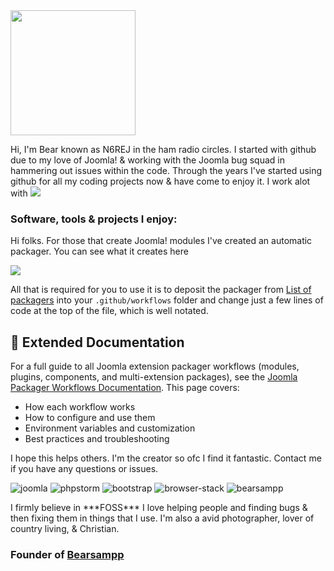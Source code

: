 <img src="https://github.com/user-attachments/assets/24652bdf-5b49-4f39-b0b1-6451f8de07b9" width="200" height="auto" />

Hi, I'm Bear known as N6REJ in the ham radio circles. I started with github due to my love of Joomla! & working with the Joomla bug squad in hammering out issues within the code. Through the years I've started using github for all my coding projects now & have come to enjoy it. I work alot with
[![](http://n6rej.github.io/images/AMGLogo2019-justlogo500.jpg)](https://am-graphix.com)

### Software, tools & projects I enjoy:

Hi folks. For those that create Joomla! modules I've created an automatic packager. You can see what it creates here

![](https://github.com/N6REJ/mod_bears_pricing_tables/releases)

All that is required for you to use it is to deposit the packager from  <a href="https://github.com/N6REJ/n6rej.github.io/tree/master/.github/workflows">List of packagers</a> into your `.github/workflows` folder and change just a few lines of code at the top of the file, which is well notated.

## 📄 Extended Documentation

For a full guide to all Joomla extension packager workflows (modules, plugins, components, and multi-extension packages), see the [Joomla Packager Workflows Documentation](https://hallhome.us/software/packager-documentation). This page covers:
- How each workflow works
- How to configure and use them
- Environment variables and customization
- Best practices and troubleshooting

I hope this helps others. I'm the creator so ofc I find it fantastic. Contact me if you have any questions or issues.

![joomla](https://cdn.joomla.org/images/Joomla_logo.png) ![phpstorm](http://n6rej.github.io/images/phpstorm.png) ![bootstrap](http://n6rej.github.io/images/bootstrap.png) ![browser-stack](http://n6rej.github.io/images/browser-stack.png) ![bearsampp](https://github.com/N6REJ/n6rej.github.io/assets/1850089/a86be0cd-a463-4107-9ec3-a6b8756776b1)

I firmly believe in \*\*\*FOSS\*\*\* I love helping people and finding bugs & then fixing them in things that I use. I'm also a avid photographer, lover of country living, & Christian.
### Founder of [Bearsampp](http://bearsampp.com)
